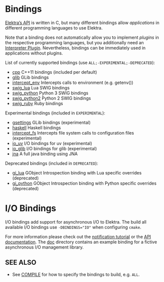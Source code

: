 # Bindings

[Elektra’s API](https://doc.libelektra.org/api/latest/html/) is written in C,
but many different bindings allow *applications* in different programming languages
to use Elektra.

Note that a binding does not automatically allow you to implement *plugins*
in the respective programming languages, but you additionally need an
[Interpreter Plugin](/src/plugins/README.md). Nevertheless, bindings
can be immediately used in applications without plugins.

List of currently supported bindings (use `ALL;-EXPERIMENTAL;-DEPRECATED`):

- [cpp](cpp/) C++11 bindings (included per default)
- [glib](glib/) GLib bindings
- [intercept_env](intercept/env/) Intercepts calls to environment (e.g. getenv())
- [swig_lua](swig/lua/) Lua SWIG bindings
- [swig_python](swig/python/) Python 3 SWIG bindings
- [swig_python2](swig/python2/) Python 2 SWIG bindings
- [swig_ruby](swig/ruby/) Ruby bindings

Experimental bindings (included in `EXPERIMENTAL`):

- [gsettings](gsettings/) GLib bindings (experimental)
- [haskell](haskell/) Haskell bindings
- [intercept_fs](intercept/fs/) Intercepts file system calls to configuration files (experimental)
- [io_uv](io/uv/) I/O bindings for uv (experimental)
- [io_glib](io/glib/) I/O bindings for glib (experimental)
- [jna](jna/) A full java binding using JNA

Deprecated bindings (included in `DEPRECATED`):

- [gi_lua](gi/lua/) GObject Introspection binding with Lua specific overrides (deprecated)
- [gi_python](gi/python/) GObject Introspection binding with Python specific overrides (deprecated)

# I/O Bindings

I/O bindings add support for asynchronous I/O to Elektra.
The build all available I/O bindings use `-DBINDINGS="IO"` when configuring `cmake`.

For more information please check out the
[notification tutorial](https://github.com/ElektraInitiative/libelektra/tree/master/doc/tutorials/notifications.md)
or the
[API documentation](https://doc.libelektra.org/api/current/html/group__kdbio.html).
The [doc](io/doc/) directory contains an example binding for a fictive
asynchronous I/O management library.

## SEE ALSO

- See [COMPILE](/doc/COMPILE.md#bindings) for how to specify the bindings to build, e.g. `ALL`.
